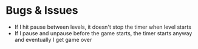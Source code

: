 # Bugs & Issues

- If I hit pause between levels, it doesn't stop the timer when level starts
- If I pause and unpause before the game starts, the timer starts anyway and eventually I get game over